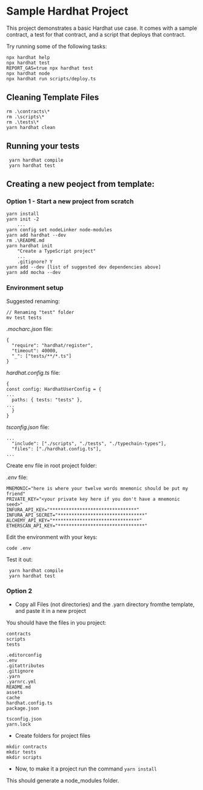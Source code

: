 # Sample Hardhat Project

This project demonstrates a basic Hardhat use case. It comes with a sample contract, a test for that contract, and a script that deploys that contract.

Try running some of the following tasks:

```shell
npx hardhat help
npx hardhat test
REPORT_GAS=true npx hardhat test
npx hardhat node
npx hardhat run scripts/deploy.ts
```

## Cleaning Template Files
```
rm .\contracts\*
rm .\scripts\*
rm .\tests\*
yarn hardhat clean
```

## Running your tests
```
 yarn hardhat compile 
 yarn hardhat test 
 ```

## Creating a new peoject from template:
### Option 1 - Start a new project from scratch
```
yarn install
yarn init -2
    ...
yarn config set nodeLinker node-modules
yarn add hardhat --dev
rm .\README.md
yarn hardhat init
    "Create a TypeScript project"
    ...
    .gitignore? Y
yarn add --dev [list of suggested dev dependencies above]
yarn add mocha --dev
```
### Environment setup

Suggested renaming:

    // Renaming "test" folder
    mv test tests

_.mocharc.json_ file:

    {
      "require": "hardhat/register",
      "timeout": 40000,
      "_": ["tests/**/*.ts"]
    }

_hardhat.config.ts_ file:

    {
    const config: HardhatUserConfig = {
    ...
      paths: { tests: "tests" },
    ...
      }
    }

_tsconfig.json_ file:

    ...
      "include": ["./scripts", "./tests", "./typechain-types"],
      "files": ["./hardhat.config.ts"],
    ...

Create env file in root project folder:

_.env_ file:

    MNEMONIC="here is where your twelve words mnemonic should be put my friend"
    PRIVATE_KEY="<your private key here if you don't have a mnemonic seed>"
    INFURA_API_KEY="********************************"
    INFURA_API_SECRET="********************************"
    ALCHEMY_API_KEY="********************************"
    ETHERSCAN_API_KEY="********************************"

Edit the environment with your keys:

    code .env

Test it out:

     yarn hardhat compile 
     yarn hardhat test 


### Option 2
* Copy all Files (not directories) and the .yarn directory fromthe template, and paste it in a new project

You should have the files in you project: 

```
contracts
scripts
tests

.editorconfig
.env
.gitattributes
.gitignore
.yarn
.yarnrc.yml
README.md
assets
cache
hardhat.config.ts
package.json

tsconfig.json
yarn.lock
```
* Create folders for project files
```
mkdir contracts
mkdir tests
mkdir scripts
```

* Now, to make it a project run the command `yarn install`

This should generate a node_modules folder.


